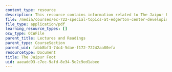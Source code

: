 ```yaml
---
content_type: resource
description: This resource contains information related to The Jaipur Foot.
file: /media/courses/ec-722-special-topics-at-edgerton-center-developing-world-prosthetics-spring-2010/aaeadd93c7ec9afd8e345e2c9ed1abee_MITEC_722S10_Jaipur_Foot.pdf
file_type: application/pdf
learning_resource_types: []
ocw_type: OCWFile
parent_title: Lectures and Readings
parent_type: CourseSection
parent_uid: fabb8bf3-74c4-5dae-f172-72242aa80efa
resourcetype: Document
title: The Jaipur Foot
uid: aaeadd93-c7ec-9afd-8e34-5e2c9ed1abee
---
```

